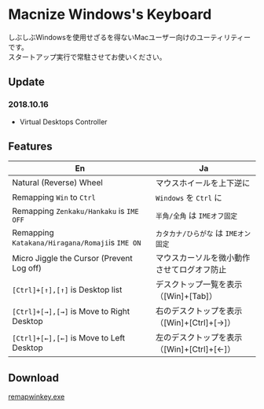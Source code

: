# Macnize Windows's Keyboard

しぶしぶWindowsを使用せざるを得ないMacユーザー向けのユーティリティーです。  
スタートアップ実行で常駐させてお使いください。

## Update

### 2018.10.16

- Virtual Desktops Controller

## Features

|                       En                        |                     Ja                     |
| ----------------------------------------------- | ------------------------------------------ |
| Natural (Reverse) Wheel                         | マウスホイールを上下逆に                   |
| Remapping `Win` to `Ctrl`                       | `Windows` を `Ctrl` に                     |
| Remapping `Zenkaku/Hankaku` is `IME OFF`        | `半角/全角` は `IMEオフ固定`               |
| Remapping `Katakana/Hiragana/Romaji`is `IME ON` | `カタカナ/ひらがな` は `IMEオン固定`       |
| Micro Jiggle the Cursor (Prevent Log off)       | マウスカーソルを微小動作させてログオフ防止 |
| `[Ctrl]+[↑],[↑]` is Desktop list                | デスクトップ一覧を表示（[Win]+[Tab]）      |
| `[Ctrl]+[→],[→]` is Move to Right Desktop       | 右のデスクトップを表示（[Win]+[Ctrl]+[→]） |
| `[Ctrl]+[←],[←]` is Move to Left Desktop        | 左のデスクトップを表示（[Win]+[Ctrl]+[←]） |

## Download

[remapwinkey.exe](https://github.com/pokkur/Macnize_Windows_Keyboard/raw/master/dist/remapwinkey.exe)
